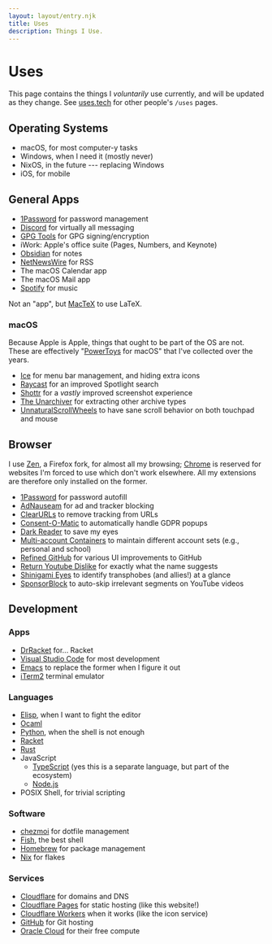 ```yaml
---
layout: layout/entry.njk
title: Uses
description: Things I Use.
---
```


# Uses

This page contains the things I _voluntarily_ use currently, and will be updated
as they change. See [uses.tech](https://uses.tech/) for other people's `/uses`
pages.

## Operating Systems

- macOS, for most computer-y tasks
- Windows, when I need it (mostly never)
- NixOS, in the future --- replacing Windows
- iOS, for mobile

## General Apps

- [1Password](https://1password.com/) for password management
- [Discord](https://discord.com/) for virtually all messaging
- [GPG Tools](https://gpgtools.org/) for GPG signing/encryption
- iWork: Apple's office suite (Pages, Numbers, and Keynote)
- [Obsidian](https://obsidian.md/) for notes
- [NetNewsWire](https://netnewswire.com/) for RSS
- The macOS Calendar app
- The macOS Mail app
- [Spotify](https://spotify.com/) for music

Not an "app", but [MacTeX](https://tug.org/mactex/) to use LaTeX.

### macOS

Because Apple is Apple, things that ought to be part of the OS are not. These
are effectively
"[PowerToys](https://learn.microsoft.com/en-us/windows/powertoys/) for macOS"
that I've collected over the years.

- [Ice](https://icemenubar.app/) for menu bar management, and hiding extra icons
- [Raycast](https://raycast.com/) for an improved Spotlight search
- [Shottr](https://shottr.cc/) for a _vastly_ improved screenshot experience
- [The Unarchiver](https://theunarchiver.com/) for extracting other archive
  types
- [UnnaturalScrollWheels](https://github.com/ther0n/UnnaturalScrollWheels) to
  have sane scroll behavior on both touchpad and mouse

## Browser

I use [Zen](https://zen-browser.app/), a Firefox fork, for almost all my
browsing; [Chrome](https://chrome.google.com) is reserved for websites I'm
forced to use which don't work elsewhere. All my extensions are therefore only
installed on the former.

- [1Password](https://1password.com/) for password autofill
- [AdNauseam](https://adnauseam.io/) for ad and tracker blocking
- [ClearURLs](https://docs.clearurls.xyz/) to remove tracking from URLs
- [Consent-O-Matic](https://github.com/cavi-au/Consent-O-Matic) to automatically
  handle GDPR popups
- [Dark Reader](https://darkreader.org/) to save my eyes
- [Multi-account Containers](https://github.com/mozilla/multi-account-containers)
  to maintain different account sets (e.g., personal and school)
- [Refined GitHub](https://github.com/refined-github/refined-github) for various
  UI improvements to GitHub
- [Return Youtube Dislike](https://returnyoutubedislike.com/) for exactly what
  the name suggests
- [Shinigami Eyes](https://shinigami-eyes.github.io/) to identify transphobes
  (and allies!) at a glance
- [SponsorBlock](https://sponsor.ajay.app/) to auto-skip irrelevant segments on
  YouTube videos

## Development

### Apps

- [DrRacket](https://docs.racket-lang.org/drracket/index.html) for... Racket
- [Visual Studio Code](https://code.visualstudio.com/) for most development
- [Emacs](https://emacs.org/) to replace the former when I figure it out
- [iTerm2](https://iterm2.com/) terminal emulator

### Languages

- [Elisp](https://www.gnu.org/software/emacs/manual/elisp.html), when I want to
  fight the editor
- [Ocaml](https://ocaml.org/)
- [Python](https://python.org/), when the shell is not enough
- [Racket](https://racket-lang.org/)
- [Rust](https://rust-lang.org/)
- JavaScript
    - [TypeScript](https://typescriptlang.org/) (yes this is a separate
      language, but part of the ecosystem)
    - [Node.js](https://nodejs.org/)
- POSIX Shell, for trivial scripting

### Software

- [chezmoi](https://www.chezmoi.io/) for dotfile management
- [Fish](https://fishshell.com/), the best shell
- [Homebrew](https://brew.sh) for package management
- [Nix](https://search.nixos.org/) for flakes

### Services

- [Cloudflare](https://cloudflare.com/) for domains and DNS
- [Cloudflare Pages](https://pages.cloudflare.com/) for static hosting (like
  this website!)
- [Cloudflare Workers](https://workers.cloudflare.com/) when it works (like the
  icon service)
- [GitHub](https://github.com/) for Git hosting
- [Oracle Cloud](https://cloud.oracle.com/) for their free compute
